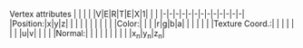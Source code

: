Vertex attributes
| | | | |V|E|R|T|E|X|1| | |
|-|-|-|-|-|-|-|-|-|-|-|-|-|
|Position:|x|y|z| | | | | | | | | |
|Color:| | | |r|g|b|a| | | | | |
|Texture Coord.:| | | | | | | |u|v| | | |
|Normal:| | | | | | | | | |x<sub>n</sub>|y<sub>n</sub>|z<sub>n</sub>|